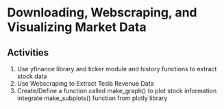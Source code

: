 # Downloading, Webscraping, and Visualizing Market Data

## Activities
1. Use yfinance library and ticker module and history functions to extract stock data
2. Use Webscraping to Extract Tesla Revenue Data
3. Create/Define a function called make_graph() to plot stock information
   integrate make_subplots() function from plotly library
